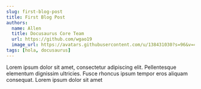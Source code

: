 ```yaml
---
slug: first-blog-post
title: First Blog Post
authors:
  name: Allen
  title: Docusaurus Core Team
  url: https://github.com/wgao19
  image_url: https://avatars.githubusercontent.com/u/138431030?s=96&v=40
tags: [hola, docusaurus]
---
```


Lorem ipsum dolor sit amet, consectetur adipiscing elit. Pellentesque elementum dignissim ultricies. Fusce rhoncus ipsum tempor eros aliquam consequat. Lorem ipsum dolor sit amet
